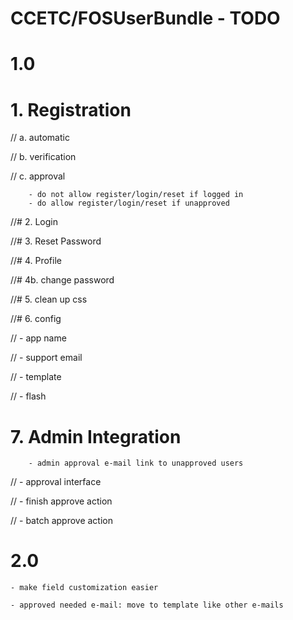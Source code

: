 CCETC/FOSUserBundle - TODO
===========================================

1.0
===========================================

#	1. Registration

//		a.	automatic
		
//		b.	verification
				
//		c.	approval
	
	
		- do not allow register/login/reset if logged in
		- do allow register/login/reset if unapproved
		
//#	2. Login
		
		
//#	3. Reset Password		
		

//#	4. Profile

//#	4b.	change password
	
//#	5. clean up css


//#	6. config

//		- app name
		
//		- support email
		
//		- template
		
//		- flash

	
#	7.	Admin Integration
	
		- admin approval e-mail link to unapproved users
		
//		- approval interface
				
//			- finish approve action
			
//			- batch approve action
					


2.0
===========================================

	- make field customization easier

	- approved needed e-mail: move to template like other e-mails